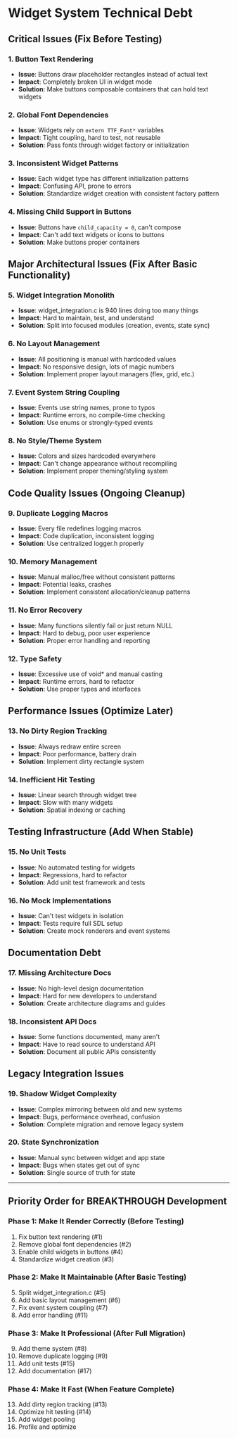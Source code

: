 # Widget System Technical Debt

## Critical Issues (Fix Before Testing)

### 1. **Button Text Rendering**
- **Issue**: Buttons draw placeholder rectangles instead of actual text
- **Impact**: Completely broken UI in widget mode
- **Solution**: Make buttons composable containers that can hold text widgets

### 2. **Global Font Dependencies**
- **Issue**: Widgets rely on `extern TTF_Font*` variables
- **Impact**: Tight coupling, hard to test, not reusable
- **Solution**: Pass fonts through widget factory or initialization

### 3. **Inconsistent Widget Patterns**
- **Issue**: Each widget type has different initialization patterns
- **Impact**: Confusing API, prone to errors
- **Solution**: Standardize widget creation with consistent factory pattern

### 4. **Missing Child Support in Buttons**
- **Issue**: Buttons have `child_capacity = 0`, can't compose
- **Impact**: Can't add text widgets or icons to buttons
- **Solution**: Make buttons proper containers

## Major Architectural Issues (Fix After Basic Functionality)

### 5. **Widget Integration Monolith**
- **Issue**: widget_integration.c is 940 lines doing too many things
- **Impact**: Hard to maintain, test, and understand
- **Solution**: Split into focused modules (creation, events, state sync)

### 6. **No Layout Management**
- **Issue**: All positioning is manual with hardcoded values
- **Impact**: No responsive design, lots of magic numbers
- **Solution**: Implement proper layout managers (flex, grid, etc.)

### 7. **Event System String Coupling**
- **Issue**: Events use string names, prone to typos
- **Impact**: Runtime errors, no compile-time checking
- **Solution**: Use enums or strongly-typed events

### 8. **No Style/Theme System**
- **Issue**: Colors and sizes hardcoded everywhere
- **Impact**: Can't change appearance without recompiling
- **Solution**: Implement proper theming/styling system

## Code Quality Issues (Ongoing Cleanup)

### 9. **Duplicate Logging Macros**
- **Issue**: Every file redefines logging macros
- **Impact**: Code duplication, inconsistent logging
- **Solution**: Use centralized logger.h properly

### 10. **Memory Management**
- **Issue**: Manual malloc/free without consistent patterns
- **Impact**: Potential leaks, crashes
- **Solution**: Implement consistent allocation/cleanup patterns

### 11. **No Error Recovery**
- **Issue**: Many functions silently fail or just return NULL
- **Impact**: Hard to debug, poor user experience
- **Solution**: Proper error handling and reporting

### 12. **Type Safety**
- **Issue**: Excessive use of void* and manual casting
- **Impact**: Runtime errors, hard to refactor
- **Solution**: Use proper types and interfaces

## Performance Issues (Optimize Later)

### 13. **No Dirty Region Tracking**
- **Issue**: Always redraw entire screen
- **Impact**: Poor performance, battery drain
- **Solution**: Implement dirty rectangle system

### 14. **Inefficient Hit Testing**
- **Issue**: Linear search through widget tree
- **Impact**: Slow with many widgets
- **Solution**: Spatial indexing or caching

## Testing Infrastructure (Add When Stable)

### 15. **No Unit Tests**
- **Issue**: No automated testing for widgets
- **Impact**: Regressions, hard to refactor
- **Solution**: Add unit test framework and tests

### 16. **No Mock Implementations**
- **Issue**: Can't test widgets in isolation
- **Impact**: Tests require full SDL setup
- **Solution**: Create mock renderers and event systems

## Documentation Debt

### 17. **Missing Architecture Docs**
- **Issue**: No high-level design documentation
- **Impact**: Hard for new developers to understand
- **Solution**: Create architecture diagrams and guides

### 18. **Inconsistent API Docs**
- **Issue**: Some functions documented, many aren't
- **Impact**: Have to read source to understand API
- **Solution**: Document all public APIs consistently

## Legacy Integration Issues

### 19. **Shadow Widget Complexity**
- **Issue**: Complex mirroring between old and new systems
- **Impact**: Bugs, performance overhead, confusion
- **Solution**: Complete migration and remove legacy system

### 20. **State Synchronization**
- **Issue**: Manual sync between widget and app state
- **Impact**: Bugs when states get out of sync
- **Solution**: Single source of truth for state

---

## Priority Order for BREAKTHROUGH Development

### Phase 1: Make It Render Correctly (Before Testing)
1. Fix button text rendering (#1)
2. Remove global font dependencies (#2)
3. Enable child widgets in buttons (#4)
4. Standardize widget creation (#3)

### Phase 2: Make It Maintainable (After Basic Testing)
5. Split widget_integration.c (#5)
6. Add basic layout management (#6)
7. Fix event system coupling (#7)
8. Add error handling (#11)

### Phase 3: Make It Professional (After Full Migration)
9. Add theme system (#8)
10. Remove duplicate logging (#9)
11. Add unit tests (#15)
12. Add documentation (#17)

### Phase 4: Make It Fast (When Feature Complete)
13. Add dirty region tracking (#13)
14. Optimize hit testing (#14)
15. Add widget pooling
16. Profile and optimize